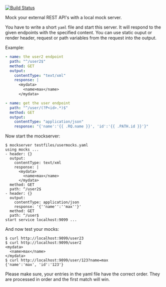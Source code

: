 [![Build Status](https://cloud.drone.io/api/badges/ulrichSchreiner/mockserver/status.svg)](https://cloud.drone.io/ulrichSchreiner/mockserver)

Mock your external REST API's with a local mock server.

You have to write a short `yaml` file and start this server. It will respond to the
given endpoints with the specified content. You can use static ouput or render header,
request or path variables from the request into the output.

Example:
~~~yaml
- name: the user2 endpoint
  path: "^/user2$"
  method: GET
  output:
    contentType: "text/xml"
    response: |
      <mydata>
        <name>max</name>
      </mydata>

- name: get the user endpoint
  path: "^/user/(?P<id>.*)$"
  method: GET
  output:
    contentType: "application/json"
    response: "{'name':'{{ .RQ.name }}', 'id':'{{ .PATH.id }}'}"
~~~

Now start the mockserver:
~~~shell
$ mockserver testfiles/usermocks.yaml
using mocks ...
- header: {}
  output:
    contentType: text/xml
    response: |
      <mydata>
        <name>max</name>
      </mydata>
  method: GET
  path: ^/user2$
- header: {}
  output:
    contentType: application/json
    response: '{''name'':''max''}'
  method: GET
  path: ^/user$
start service localhost:9099 ...
~~~

And now test your mocks:
~~~shell
$ curl http://localhost:9099/user23
$ curl http://localhost:9099/user2
<mydata>
  <name>max</name>
</mydata>
$ curl http://localhost:9099/user/123?name=max
{'name':'max', 'id':'123'}
~~~

Please make sure, your entries in the yaml file have the correct order. They are processed in order and
the first match will win.
